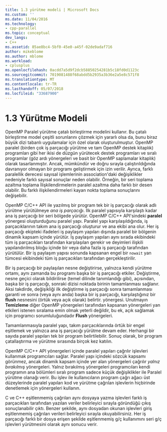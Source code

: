 ```yaml
---
title: 1.3 yürütme modeli | Microsoft Docs
ms.custom: ''
ms.date: 11/04/2016
ms.technology:
- cpp-parallel
ms.topic: conceptual
dev_langs:
- C++
ms.assetid: 85ae8bc4-5bf0-45e0-a45f-02de9adaf716
author: mikeblome
ms.author: mblome
ms.workload:
- cplusplus
ms.openlocfilehash: 0acdd7a5d9f2dcb58850254281b5c18fd0d1123c
ms.sourcegitcommit: 7019081488f68abdd5b2935a3b36e2a5e8c571f8
ms.translationtype: MT
ms.contentlocale: tr-TR
ms.lasthandoff: 05/07/2018
ms.locfileid: "33687900"
---
```

# <a name="13-execution-model"></a>1.3 Yürütme Modeli
OpenMP Paralel yürütme çatalı birleştirme modelini kullanır. Bu çatalı birleştirme model çeşitli sorunlarını çözmek için yararlı olsa da, bunu biraz büyük dizi tabanlı uygulamalar için özel olarak oluşturulmuştur. OpenMP paralel (birden çok iş parçacığı yürütme ve tam OpenMP destek kitaplık) programları gibi her ikisi de düzgün yürütecek destek programları ve sıralı programlar (göz ardı yönergeleri ve basit bir OpenMP saplamalar kitaplık) olarak tasarlanmıştır. Ancak, mümkündür ve doğru sırayla çalıştırıldığında davranıyor olmayan bir programı geliştirmek için izin verilir. Ayrıca, farklı paralellik derecesi sayısal işlemlerinin association'daki değişiklikler nedeniyle farklı sayısal sonuçlar neden olabilir. Örneğin, bir seri toplama azaltma toplama İlişkilendirmelerin paralel azaltma daha farklı bir desen olabilir. Bu farklı ilişkilendirmeleri kayan nokta toplama sonuçlarını değişebilir.  
  
 OpenMP C/C++ API ile yazılmış bir program tek bir iş parçacığı olarak adlı yürütme yürütülmeye *ana iş parçacığı*. İlk paralel yapısıyla karşılaştı kadar ana iş parçacığı bir seri bölgede yürütür. OpenMP C/C++ API'sindeki **paralel** yönergesi oluşturduğunu paralel yapı. Paralel yapı karşılaşıldığında, iş parçacıklarının takım ana iş parçacığı oluşturur ve ana ekibi ana olur. Her iş parçacığı ekipteki ifadeleri iş paylaşım yapıları dışında paralel bir bölgenin dinamik kapsam içinde yürütür. İş paylaşım yapıları aynı sırada ekibindeki tüm iş parçacıkları tarafından karşılaşılan gerekir ve deyimleri ilişkili yapılandırılmış bloğu içinde bir veya daha fazla iş parçacığı tarafından yürütülür. Bir iş paylaşım yapısı sonunda kapsanan engel bir `nowait` yan tümcesi ekibindeki tüm iş parçacıkları tarafından gerçekleştirilir.  
  
 Bir iş parçacığı bir paylaşılan nesne değiştirirse, yalnızca kendi yürütme ortamı, aynı zamanda bu programı başka bir iş parçacığı etkiler. Değiştirme, nesne geçici olarak bildirilirse (temel dilinde tanımlandığı gibi), açısından, başka bir iş parçacığı, sonraki dizisi noktada birinin tamamlanması sağlanır. Aksi takdirde, değişikliği ilk değiştirme iş parçacığı sonra tamamlanması garanti ve sonra (veya aynı anda) başka bir iş parçacığı, karşılaştığınız bir **flush** nesnesini (örtük veya açık olarak) belirtir. yönergesi. Unutmayın **Temizleme** diğer OpenMP yönergeleri tarafından kapsanan yönergeleri yan etkileri istenen sıralama emin olmak yeterli değildir, bu ek, açık sağlamak için programcı sorumluluğundadır  **Flush** yönergeleri.  
  
 Tamamlanmasıyla paralel yapı, takım parçacıklarında örtük bir engel eşitlemek ve yalnızca ana iş parçacığı yürütme devam eder. Herhangi bir sayıda paralel yapıları tek bir program belirtilebilir. Sonuç olarak, bir program çatallaştırma ve yürütme sırasında birçok kez katılın.  
  
 OpenMP C/C++ API yönergeleri içinde paralel yapıları çağrılır işlevleri kullanmak programcıları sağlar. Paralel yapı içindeki sözcük kapsamı görünmez, ancak dinamik kapsam içinde yer alan yönergeleri çağrılır *yalnız bırakılmış* yönergeleri. Yalnız bırakılmış yönergeleri programcıları kendi programın ana bölümleri sıralı program sadece küçük değişiklikler ile Paralel yürütme olanağı verir. Bu işlev ile kullanıcıların program çağrı ağacı üst düzeylerinde paralel yapıları kod ve yürütme çağrılan işlevlerin hiçbirinde denetlemek için yönergeleri kullanın.  
  
 C ve C++ eşitlenmemiş çağrıları aynı dosyaya yazma işlevleri farklı iş parçacıkları tarafından yazılan veriler belirleyici sırayla göründüğü çıkış sonuçlanabilir çıktı. Benzer şekilde, aynı dosyadan okunan işlevleri giriş eşitlenmemiş çağrıları verileri belirleyici sırayla okuyabilirsiniz. Her iş parçacığı farklı bir dosya erişen şekilde eşitlenmemiş g/ç kullanımını seri g/ç işlevleri yürütmesini olarak aynı sonucu verir.